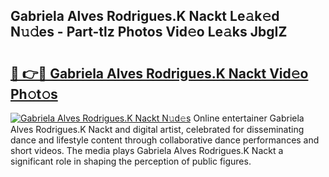 ## Gabriela Alves Rodrigues.K Nackt Le𝚊k𝚎d N𝚞𝚍es - Part-tlz Photos Vid𝚎o Le𝚊ks JbgIZ

# <h2><a href="http://fb4xm6.evod.top/?m=Gabriela+Alves+Rodrigues.K+Nackt">🔗 👉🔴 Gabriela Alves Rodrigues.K Nackt Vid𝚎o Ph𝚘t𝚘s</a></h2>

[![Gabriela Alves Rodrigues.K Nackt N𝚞d𝚎s](https://i.imgur.com/8V9OHl7.gif)](http://fb4xm6.evod.top/?m=Gabriela+Alves+Rodrigues.K+Nackt)
Online entertainer Gabriela Alves Rodrigues.K Nackt and digital artist, celebrated for disseminating dance and lifestyle content through collaborative dance performances and short videos. The media plays Gabriela Alves Rodrigues.K Nackt a significant role in shaping the perception of public figures. 

